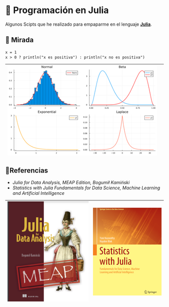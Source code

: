 # 🤖 Programación en Julia

Algunos Scipts que he realizado para empaparme en el lenguaje [**Julia**](https://julialang.org/). 

## 🦉 Mirada

```{julia}
x = 1
x > 0 ? println("x es positiva") : println("x no es positiva")
```

|![f](img/Dist.svg)||
|--------|-------|

## 🦜Referencias 

- *Julia for Data Analysis, MEAP Edition, Bogumił Kamiński*
- *Statistics with Julia Fundamentals for Data Science, Machine Learning and Artificial Intelligence*

| ![book](img/book1.png) | ![book](img/book2.png) |
|---|---|
